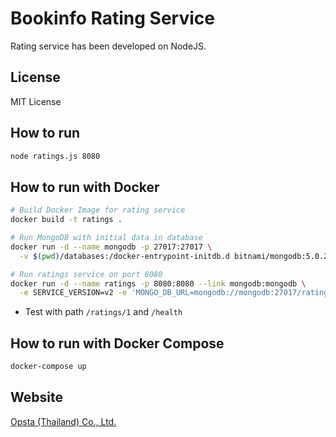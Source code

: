 # Bookinfo Rating Service

Rating service has been developed on NodeJS.

## License

MIT License

## How to run

```bash
node ratings.js 8080
```

## How to run with Docker

```bash
# Build Docker Image for rating service
docker build -t ratings .

# Run MongoDB with initial data in database
docker run -d --name mongodb -p 27017:27017 \
  -v $(pwd)/databases:/docker-entrypoint-initdb.d bitnami/mongodb:5.0.2-debian-10-r2

# Run ratings service on port 8080
docker run -d --name ratings -p 8080:8080 --link mongodb:mongodb \
  -e SERVICE_VERSION=v2 -e 'MONGO_DB_URL=mongodb://mongodb:27017/ratings' ratings
```

* Test with path `/ratings/1` and `/health`

## How to run with Docker Compose

```bash
docker-compose up
```

## Website


[Opsta (Thailand) Co., Ltd.](https://www.opsta.co.th)
